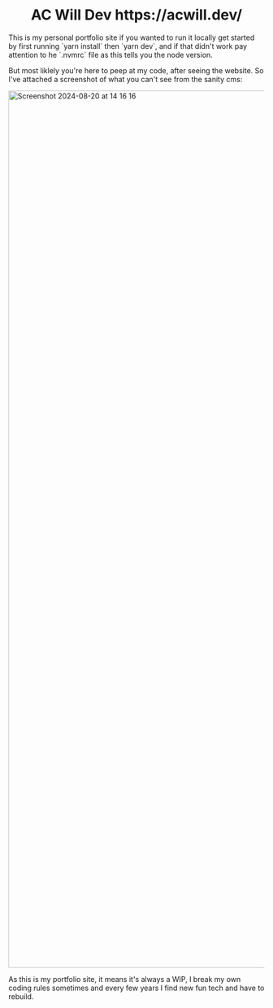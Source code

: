 <h1 align="center">
  AC Will Dev
https://acwill.dev/
</h1>

<p>This is my personal portfolio site if you wanted to run it locally get started by first running `yarn install` then `yarn dev`, and if that didn't work pay attention to he `.nvmrc` file as this tells you the node version.</p>


<p>But most liklely you're here to peep at my code, after seeing the website. So I've attached a screenshot of what you can't see from the sanity cms:</p>
<img width="1725" alt="Screenshot 2024-08-20 at 14 16 16" src="https://github.com/user-attachments/assets/055ff970-1736-4a67-9b0e-c3eead2ce7a8">


<p>As this is my portfolio site, it means it's always a WIP, I break my own coding rules sometimes and every few years I find new fun tech and have to rebuild.</p>

